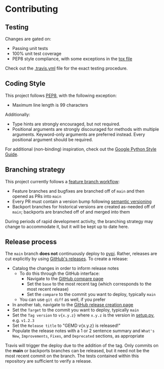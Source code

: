 # Contributing

## Testing

Changes are gated on:
 * Passing unit tests
 * 100% unit test coverage
 * PEP8 style compliance, with some exceptions in the [tox file](tox.ini)

Check out the [.travis.yml](.travis.yml) file for the exact testing procedure.

## Coding Style
This project follows [PEP8](https://www.python.org/dev/peps/pep-0008/), with the following exception:
* Maximum line length is 99 characters

Additionally:
* Type hints are strongly encouraged, but not required.
* Positional arguments are strongly discouraged for methods with multiple arguments.  Keyword-only arguments are preferred instead.  Every positional argument should be required.

For additional (non-binding) inspiration, check out the [Google Python Style Guide](https://github.com/google/styleguide/blob/gh-pages/pyguide.md).

## Branching strategy

This project currently follows a [feature branch workflow](https://www.atlassian.com/git/tutorials/comparing-workflows/feature-branch-workflow):
 * Feature branches and bugfixes are branched off of `main` and then opened as PRs into `main`
 * Every PR must contain a version bump following [semantic versioning](https://semver.org/)
 * Backport branches for historical versions are created as-needed off of `main`; backports are branched off of and merged into them
 
 During periods of rapid development activity, the branching strategy may change to accommodate it, but it will be kept up to date here.

## Release process

The `main` branch **does not** continuously deploy to [pypi](https://pypi.org/project/gemd/).
Rather, releases are cut explicitly by using [GitHub's releases](https://github.com/CitrineInformatics/gemd-python/releases).
To create a release:
 * Catalog the changes in order to inform release notes
   * To do this through the GitHub interface:
     * Navigate to the [GitHub compare page](https://github.com/CitrineInformatics/gemd-python/compare)
     * Set the `base` to the most recent tag (which corresponds to the most recent release)
     * Set the `compare` to the commit you want to deploy, typically `main`
   * You can use `git diff` as well, if you prefer
 * In another tab, navigate to the [GitHub release creation page](https://github.com/CitrineInformatics/gemd-python/releases/new)
 * Set the `Target` to the commit you want to deploy, typically `main`
 * Set the `Tag version` to `v{x.y.z}` where `x.y.z` is the version in [setup.py](setup.py), e.g. `v1.2.3`
 * Set the `Release title` to "GEMD v{x.y.z} is released!"
 * Populate the release notes with a 1 or 2 sentence summary and `What's New`, `Improvements`, `Fixes`, and `Deprecated` sections, as appropriate

Travis will trigger the deploy due to the addition of the tag.
Only commits on the **main** or backports branches can be released, but it need not be the most recent commit on the branch.
The tests contained within this repository are sufficient to verify a release. 
